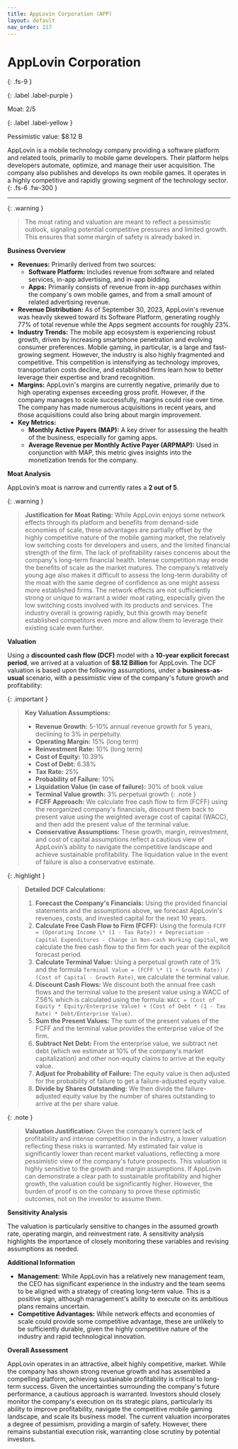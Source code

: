 ```yaml
---
title: AppLovin Corporation (APP)
layout: default
nav_order: 117
---
```


# AppLovin Corporation
{: .fs-9 }

{: .label .label-purple }

Moat: 2/5

{: .label .label-yellow }

Pessimistic value: $8.12 B

AppLovin is a mobile technology company providing a software platform and related tools, primarily to mobile game developers. Their platform helps developers automate, optimize, and manage their user acquisition. The company also publishes and develops its own mobile games.  It operates in a highly competitive and rapidly growing segment of the technology sector.
{: .fs-6 .fw-300 }

---

{: .warning } 
>The moat rating and valuation are meant to reflect a pessimistic outlook, signaling potential competitive pressures and limited growth. This ensures that some margin of safety is already baked in.


**Business Overview**

* **Revenues:** Primarily derived from two sources:
    * **Software Platform:** Includes revenue from software and related services, in-app advertising, and in-app bidding. 
    * **Apps:** Primarily consists of revenue from in-app purchases within the company's own mobile games, and from a small amount of related advertising revenue.
* **Revenue Distribution:** As of September 30, 2023, AppLovin's revenue was heavily skewed toward its Software Platform, generating roughly 77% of total revenue while the Apps segment accounts for roughly 23%.
* **Industry Trends:** The mobile app ecosystem is experiencing robust growth, driven by increasing smartphone penetration and evolving consumer preferences. Mobile gaming, in particular, is a large and fast-growing segment. However, the industry is also highly fragmented and competitive. This competition is intensifying as technology improves, transportation costs decline, and established firms learn how to better leverage their expertise and brand recognition.
* **Margins:** AppLovin's margins are currently negative, primarily due to high operating expenses exceeding gross profit. However, if the company manages to scale successfully, margins could rise over time. The company has made numerous acquisitions in recent years, and those acquisitions could also bring about margin improvement.
* **Key Metrics:** 
    * **Monthly Active Payers (MAP):** A key driver for assessing the health of the business, especially for gaming apps.
    * **Average Revenue per Monthly Active Payer (ARPMAP):** Used in conjunction with MAP, this metric gives insights into the monetization trends for the company.


**Moat Analysis**

AppLovin’s moat is narrow and currently rates a **2 out of 5**.

{: .warning }
> **Justification for Moat Rating:** While AppLovin enjoys some network effects through its platform and benefits from demand-side economies of scale, these advantages are partially offset by the highly competitive nature of the mobile gaming market, the relatively low switching costs for developers and users, and the limited financial strength of the firm. The lack of profitability raises concerns about the company's long-term financial health.  Intense competition may erode the benefits of scale as the market matures. The company’s relatively young age also makes it difficult to assess the long-term durability of the moat with the same degree of confidence as one might assess more established firms. The network effects are not sufficiently strong or unique to warrant a wider moat rating, especially given the low switching costs involved with its products and services. The industry overall is growing rapidly, but this growth may benefit established competitors even more and allow them to leverage their existing scale even further.


**Valuation**

Using a **discounted cash flow (DCF)** model with a **10-year explicit forecast period**, we arrived at a valuation of **$8.12 Billion** for AppLovin. The DCF valuation is based upon the following assumptions, under a **business-as-usual** scenario, with a pessimistic view of the company's future growth and profitability:

{: .important }
> **Key Valuation Assumptions:**
> * **Revenue Growth:** 5-10% annual revenue growth for 5 years, declining to 3% in perpetuity.
> * **Operating Margin:** 15% (long term)
> * **Reinvestment Rate:** 10% (long term)
> * **Cost of Equity:** 10.39%
> * **Cost of Debt:** 6.38%
> * **Tax Rate:** 25%
> * **Probability of Failure:** 10%
> * **Liquidation Value (in case of failure):** 30% of book value
> * **Terminal Value growth:** 3% perpetual growth
{: .note }
> * **FCFF Approach:** We calculate free cash flow to firm (FCFF) using the reorganized company's financials, discount them back to present value using the weighted average cost of capital (WACC), and then add the present value of the terminal value.
> * **Conservative Assumptions:** These growth, margin, reinvestment, and cost of capital assumptions reflect a cautious view of AppLovin’s ability to navigate the competitive landscape and achieve sustainable profitability.  The liquidation value in the event of failure is also a conservative estimate.


{: .highlight }
> **Detailed DCF Calculations:**
>
> 1. **Forecast the Company's Financials:** Using the provided financial statements and the assumptions above, we forecast AppLovin's revenues, costs, and invested capital for the next 10 years.
> 2. **Calculate Free Cash Flow to Firm (FCFF):** Using the formula `FCFF = (Operating Income \* (1 - Tax Rate)) + Depreciation - Capital Expenditures - Change in Non-cash Working Capital`, we calculate the free cash flow to the firm for each year of the explicit forecast period.
> 3. **Calculate Terminal Value:** Using a perpetual growth rate of 3%  and the formula `Terminal Value = (FCFF \* (1 + Growth Rate)) / (Cost of Capital - Growth Rate)`, we calculate the terminal value.
> 4. **Discount Cash Flows:** We discount both the annual free cash flows and the terminal value to the present value using a WACC of 7.56% which is calculated using the formula: `WACC = (Cost of Equity * Equity/Enterprise Value) + (Cost of Debt * (1 - Tax Rate) * Debt/Enterprise Value)`.
> 5. **Sum the Present Values:** The sum of the present values of the FCFF and the terminal value provides the enterprise value of the firm.
> 6. **Subtract Net Debt:**  From the enterprise value, we subtract net debt (which we estimate at 10% of the company's market capitalization) and other non-equity claims to arrive at the equity value.
> 7. **Adjust for Probability of Failure:** The equity value is then adjusted for the probability of failure to get a failure-adjusted equity value. 
> 8. **Divide by Shares Outstanding:** We then divide the failure-adjusted equity value by the number of shares outstanding to arrive at the per share value.


{: .note }
> **Valuation Justification:**  Given the company’s current lack of profitability and intense competition in the industry, a lower valuation reflecting these risks is warranted. My estimated fair value is significantly lower than recent market valuations, reflecting a more pessimistic view of the company's future prospects.  This valuation is highly sensitive to the growth and margin assumptions. If AppLovin can demonstrate a clear path to sustainable profitability and higher growth, the valuation could be significantly higher. However, the burden of proof is on the company to prove these optimistic outcomes, not on the investor to assume them.

**Sensitivity Analysis**

The valuation is particularly sensitive to changes in the assumed growth rate, operating margin, and reinvestment rate.  A sensitivity analysis highlights the importance of closely monitoring these variables and revising assumptions as needed.


**Additional Information**

* **Management:**  While AppLovin has a relatively new management team, the CEO has significant experience in the industry and the team seems to be aligned with a strategy of creating long-term value. This is a positive sign, although management's ability to execute on its ambitious plans remains uncertain.
* **Competitive Advantages:** While network effects and economies of scale could provide some competitive advantage, these are unlikely to be sufficiently durable, given the highly competitive nature of the industry and rapid technological innovation.


**Overall Assessment**

AppLovin operates in an attractive, albeit highly competitive, market.  While the company has shown strong revenue growth and has assembled a compelling platform, achieving sustainable profitability is critical to long-term success. Given the uncertainties surrounding the company's future performance, a cautious approach is warranted. Investors should closely monitor the company's execution on its strategic plans, particularly its ability to improve profitability, navigate the competitive mobile gaming landscape, and scale its business model. The current valuation incorporates a degree of pessimism, providing a margin of safety. However, there remains substantial execution risk, warranting close scrutiny by potential investors.
